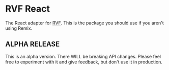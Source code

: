 # RVF React

The React adapter for [RVF](https://github.com/airjp73/remix-validated-form).
This is the package you should use if you aren't using Remix.

## ALPHA RELEASE

This is an alpha version. There WILL be breaking API changes.
Please feel free to experiment with it and give feedback, but don't use it in production.
